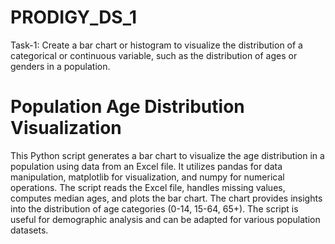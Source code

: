 # PRODIGY_DS_1
Task-1: Create a bar chart or histogram to visualize the distribution of a categorical or continuous variable, such as the distribution of ages or genders in a population.

# Population Age Distribution Visualization
This Python script generates a bar chart to visualize the age distribution in a population using data from an Excel file. It utilizes pandas for data manipulation, matplotlib for visualization, and numpy for numerical operations. The script reads the Excel file, handles missing values, computes median ages, and plots the bar chart. The chart provides insights into the distribution of age categories (0-14, 15-64, 65+). The script is useful for demographic analysis and can be adapted for various population datasets.
